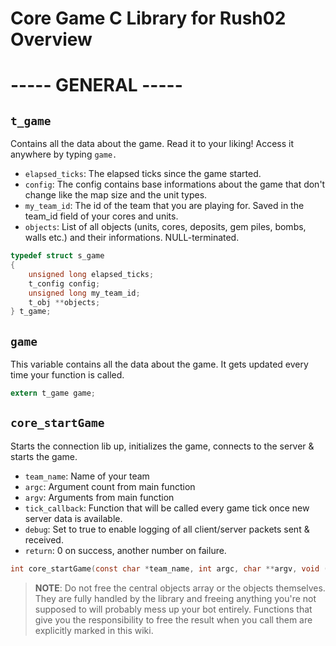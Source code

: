 # Core Game C Library for Rush02 Overview

# ----- GENERAL -----

## `t_game`

Contains all the data about the game. Read it to your liking! Access it anywhere by typing `game.`

- `elapsed_ticks`: The elapsed ticks since the game started.
- `config`: The config contains base informations about the game that don't change like the map size and the unit types.
- `my_team_id`: The id of the team that you are playing for. Saved in the team_id field of your cores and units.
- `objects`: List of all objects (units, cores, deposits, gem piles, bombs, walls etc.) and their informations. NULL-terminated.

```c
typedef struct s_game
{
	unsigned long elapsed_ticks;
	t_config config;
	unsigned long my_team_id;
	t_obj **objects;
} t_game;
```

## `game`

This variable contains all the data about the game.
It gets updated every time your function is called.

```c
extern t_game game;
```

## `core_startGame`

Starts the connection lib up, initializes the game, connects to the server & starts the game.

- `team_name`: Name of your team
- `argc`: Argument count from main function
- `argv`: Arguments from main function
- `tick_callback`: Function that will be called every game tick once new server data is available.
- `debug`: Set to true to enable logging of all client/server packets sent & received.
- `return`: 0 on success, another number on failure.

```c
int core_startGame(const char *team_name, int argc, char **argv, void (*tick_callback)(unsigned long), bool debug);
```

> **NOTE**: Do not free the central objects array or the objects themselves. They are fully handled by the library and freeing anything you're not supposed to will probably mess up your bot entirely. Functions that give you the responsibility to free the result when you call them are explicitly marked in this wiki.
